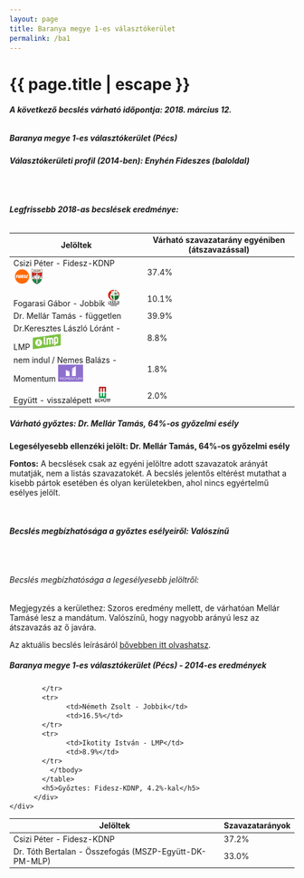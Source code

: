 ```yaml
---
layout: page
title: Baranya megye 1-es választókerület
permalink: /ba1
---
```


<h1 class="page-title">{{ page.title | escape }}</h1>

<div class="section">
    <div class="row">
          <div class="col s12"><h6><span><strong>A következő becslés várható időpontja: 2018. március 12.</strong></span></h6>
		  <h5>Baranya megye 1-es választókerület (Pécs)</h5>
<h6><strong>Választókerületi profil (2014-ben): <span id="profil">Enyhén Fideszes (baloldal)</span></strong></h6>
<br/>
<h6><strong>Legfrissebb 2018-as becslések eredménye:</strong></h6>
<table class="striped">
              <thead>
                <tr>
                    <th>Jelöltek</th>
                    <th>Várható szavazatarány egyéniben (átszavazással)</th>
                </tr>
              </thead>
              <tbody>
             <tr>
                  <td>Csizi Péter - Fidesz-KDNP <img src="images/fideszkdnp_logo.png" style="width:55px;height:30px;"></td>
				  <td id="id_fidesz">37.4%</td>
			</tr>
			<tr>
<td>Fogarasi Gábor - Jobbik <img src="images/jobbik_logo.png" style="width:23px;height:30px;"></td>
<td id="id_jobbik">10.1%</td></tr>
<tr>
                  <td>Dr. Mellár Tamás - független</td>
				  <td id="id_baloldal">39.9%</td>
			</tr>
			<tr>
                  <td>Dr.Keresztes László Lóránt - LMP <img src="images/lmp_logo.png" style="width:52px;height:30px;"></td>
				  <td id="lmp">8.8%</td>
			</tr>
			<tr>
				  <td>nem indul / Nemes Balázs - Momentum <img src="images/momentum_logo.png" style="width:44px;height:30px;"></td>
				  <td id="id_momentum">1.8%</td>
			</tr>
<tr>
<td>Együtt - visszalépett <img src="images/egyutt_logo.png" style="width:31px;height:30px;"></td>
<td id="id_egyutt">2.0%</td>
</tr>                
              </tbody>
            </table>
			<h5>Várható győztes: <span id="gyoztes">Dr. Mellár Tamás, </span><span id="esely">64%</span><span>-os győzelmi esély</span></h5>
			<p><strong>Legesélyesebb ellenzéki jelölt: <span id="masodik">Dr. Mellár Tamás, </span><span id="esely2">64%</span><span>-os győzelmi esély</span></strong></p>
			
<p><strong>Fontos:</strong> A becslések csak az egyéni jelöltre adott szavazatok arányát mutatják, nem a listás szavazatokét. A becslés jelentős eltérést mutathat a kisebb pártok esetében és olyan kerületekben, ahol nincs egyértelmű esélyes jelölt.</p>
<br/>
			<h6><strong>Becslés megbízhatósága a győztes esélyeiről: Valószínű</strong> </h6>
<br/><h6>Becslés megbízhatósága a legesélyesebb jelöltről: </h6>
<p>Megjegyzés a kerülethez: Szoros eredmény mellett, de várhatóan Mellár Tamásé lesz a mandátum. Valószínű, hogy nagyobb arányú lesz az átszavazás az ő javára.</p>
<p>Az aktuális becslés leírásáról <a href="../metodologia#0305">bővebben itt olvashatsz</a>.</p>
          </div>
    </div>
</div>

<div class="section">
    <div class="row">
          <div class="col s12">
		  <h5>Baranya megye 1-es választókerület (Pécs) - 2014-es eredmények</h5>
            <table class="striped">
              <thead>
                <tr>
                    <th>Jelöltek</th>
                    <th>Szavazatarányok</th>
                </tr>
              </thead>
              <tbody>
             <tr>
                  <td>Csizi Péter - Fidesz-KDNP</td>
				  <td>37.2%</td>
			</tr>
			<tr>
			      <td>Dr. Tóth Bertalan - Összefogás (MSZP-Együtt-DK-PM-MLP)</td>
				  <td>33.0%</td>
			      
			</tr>
			<tr>
			      <td>Németh Zsolt - Jobbik</td>
				  <td>16.5%</td>
			</tr>
			<tr>
				  <td>Ikotity István - LMP</td>
				  <td>8.9%</td>
			</tr>                
              </tbody>
            </table>
			<h5>Győztes: Fidesz-KDNP, 4.2%-kal</h5>
          </div>
    </div>
</div>
